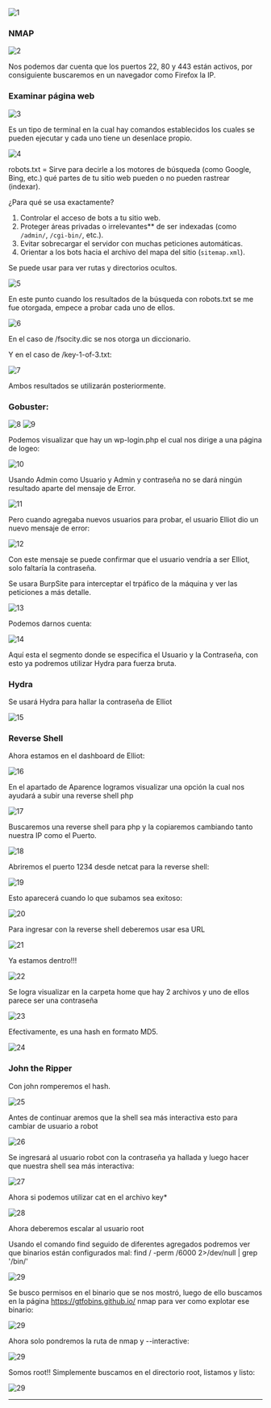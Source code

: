 ![1](./Pasted%20image%2020250616160151.png)

### NMAP

![2](./Pasted%20image%2020250616162920.png)

Nos podemos dar cuenta que los puertos 22, 80 y 443 están activos, por consiguiente buscaremos en un navegador como Firefox la IP.

### Examinar página web

![3](./Pasted%20image%2020250616164356.png)

Es un tipo de terminal en la cual hay comandos establecidos los cuales se pueden ejecutar y cada uno tiene un desenlace propio.

![4](./Pasted%20image%2020250616163552.png)

robots.txt = Sirve para decirle a los motores de búsqueda (como Google, Bing, etc.) qué partes de tu sitio web pueden o no pueden rastrear (indexar).

¿Para qué se usa exactamente?

1. Controlar el acceso de bots a tu sitio web.
2. Proteger áreas privadas o irrelevantes** de ser indexadas (como `/admin/`, `/cgi-bin/`, etc.).
3. Evitar sobrecargar el servidor con muchas peticiones automáticas.
4. Orientar a los bots hacia el archivo del mapa del sitio (`sitemap.xml`).

Se puede usar para ver rutas y directorios ocultos.

![5](./Pasted%20image%2020250616164356.png)

En este punto cuando los resultados de la búsqueda con robots.txt se me fue otorgada, empece a probar cada uno de ellos.

![6](./Pasted%20image%2020250616172641.png)

En el caso de /fsocity.dic se nos otorga un diccionario.

Y en el caso de /key-1-of-3.txt:

![7](./Pasted%20image%2020250616172823.png)

Ambos resultados se utilizarán posteriormente.
### Gobuster:

![8](./Pasted%20image%2020250616164716.png) 
![9](./Pasted%20image%2020250616164613.png)

Podemos visualizar que hay un wp-login.php el cual nos dirige a una página de logeo:

![10](./Pasted%20image%2020250616164803.png)

Usando Admin como Usuario y Admin y contraseña no se dará ningún resultado aparte del mensaje de Error.

![11](./Pasted%20image%2020250616172158.png)

Pero cuando agregaba nuevos usuarios para probar, el usuario Elliot dio un nuevo mensaje de error:

![12](./Pasted%20image%2020250616173025.png)

Con este mensaje se puede confirmar que el usuario vendría a ser Elliot, solo faltaría la contraseña.

Se usara BurpSite para interceptar el trpáfico de la máquina y ver las peticiones a más detalle.

![13](./Pasted%20image%2020250616171358.png)

Podemos darnos cuenta:

![14](./Pasted%20image%2020250616171630.png)

Aquí esta el segmento donde se especifica el Usuario y la Contraseña, con esto ya podremos utilizar Hydra para fuerza bruta.

### Hydra

Se usará Hydra para hallar la contraseña de Elliot

![15](./Pasted%20image%2020250616191551.png)

### Reverse Shell

Ahora estamos en el dashboard de Elliot:

![16](./Pasted%20image%2020250616180409.png)
 
En el apartado de Aparence logramos visualizar una opción la cual nos ayudará a subir una reverse shell php
 
![17](./Pasted%20image%2020250616180804.png)

Buscaremos una reverse shell para php y la copiaremos cambiando tanto nuestra IP como el Puerto.

![18](./Pasted%20image%2020250616181205.png)

Abriremos el puerto 1234 desde netcat para la reverse shell:

![19](./Pasted%20image%2020250616183646.png)

Esto aparecerá cuando lo que subamos sea exitoso:

![20](./Pasted%20image%2020250616182236.png)

Para ingresar con la reverse shell deberemos usar esa URL 

![21](./Pasted%20image%2020250616182254.png)

Ya estamos dentro!!!

![22](./Pasted%20image%2020250616183703.png)

Se logra visualizar en la carpeta home que hay 2 archivos y uno de ellos parece ser una contraseña

![23](./Pasted%20image%2020250616183921.png)

Efectivamente, es una hash en formato MD5.

![24](./Pasted%20image%2020250616184022.png)

### John the Ripper

Con john romperemos el hash.

![25](./Pasted%20image%2020250616184646.png)

Antes de continuar aremos que la shell sea más interactiva esto para cambiar de usuario a robot

![26](./Pasted%20image%2020250616184905.png)

Se ingresará al usuario robot con la contraseña ya hallada y luego hacer que nuestra shell sea más interactiva:

![27](./Pasted%20image%2020250616185238.png)

Ahora si podemos utilizar cat en el archivo key*

![28](./Pasted%20image%2020250616185603.png)

Ahora deberemos escalar al usuario root

Usando el comando find seguido de diferentes agregados podremos ver que binarios están configurados mal: find / -perm /6000 2>/dev/null | grep '/bin/'

![29](./Pasted%20image%2020250616190409.png)

Se busco permisos en el binario que se nos mostró, luego de ello buscamos en la página https://gtfobins.github.io/ nmap para ver como explotar ese binario:

![29](./Pasted%20image%2020250616190911.png)

Ahora solo pondremos la ruta de nmap y --interactive:

![29](./Pasted%20image%2020250616190741.png)

Somos root!!
Simplemente buscamos en el directorio root, listamos y listo:

![29](./Pasted%20image%2020250616191230.png)

---
